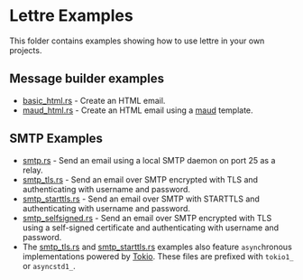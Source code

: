# Lettre Examples

This folder contains examples showing how to use lettre in your own projects.

## Message builder examples

- [basic_html.rs] - Create an HTML email.
- [maud_html.rs] - Create an HTML email using a [maud](https://github.com/lambda-fairy/maud) template.

## SMTP Examples

- [smtp.rs] - Send an email using a local SMTP daemon on port 25 as a relay.
- [smtp_tls.rs] - Send an email over SMTP encrypted with TLS and authenticating with username and password.
- [smtp_starttls.rs] - Send an email over SMTP with STARTTLS and authenticating with username and password.
- [smtp_selfsigned.rs] - Send an email over SMTP encrypted with TLS using a self-signed certificate and authenticating with username and password.
- The [smtp_tls.rs] and [smtp_starttls.rs] examples also feature `async`hronous implementations powered by [Tokio](https://tokio.rs/).
  These files are prefixed with `tokio1_` or `asyncstd1_`.

[basic_html.rs]: ./basic_html.rs
[maud_html.rs]: ./maud_html.rs
[smtp.rs]: ./smtp.rs
[smtp_tls.rs]: ./smtp_tls.rs
[smtp_starttls.rs]: ./smtp_starttls.rs
[smtp_selfsigned.rs]: ./smtp_selfsigned.rs
